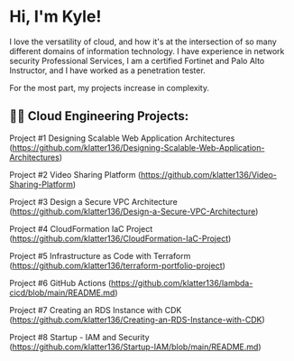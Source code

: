 <h1>Hi, I'm Kyle! </h1>

I love the versatility of cloud, and how it's at the intersection of so many different domains of information technology. I have experience in network security Professional Services, I am a certified Fortinet and Palo Alto Instructor, and I have worked as a penetration tester.

For the most part, my projects increase in complexity.

<h2>👨‍💻 Cloud Engineering Projects:</h2>

Project #1 Designing Scalable Web Application Architectures (https://github.com/klatter136/Designing-Scalable-Web-Application-Architectures)

Project #2 Video Sharing Platform (https://github.com/klatter136/Video-Sharing-Platform)

Project #3 Design a Secure VPC Architecture (https://github.com/klatter136/Design-a-Secure-VPC-Architecture)

Project #4 CloudFormation IaC Project (https://github.com/klatter136/CloudFormation-IaC-Project)

Project #5 Infrastructure as Code with Terraform (https://github.com/klatter136/terraform-portfolio-project)

Project #6 GitHub Actions (https://github.com/klatter136/lambda-cicd/blob/main/README.md)

Project #7 Creating an RDS Instance with CDK (https://github.com/klatter136/Creating-an-RDS-Instance-with-CDK)

Project #8 Startup - IAM and Security (https://github.com/klatter136/Startup-IAM/blob/main/README.md)







